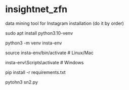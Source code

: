 # insightnet_zfn
data mining tool for Instagram
installation (do it by order)

sudo apt install python3.10-venv

python3 -m venv insta-env

source insta-env/bin/activate  # Linux/Mac

insta-env\Scripts\activate  # Windows

pip install -r requirements.txt

pytohn3 sn2.py
